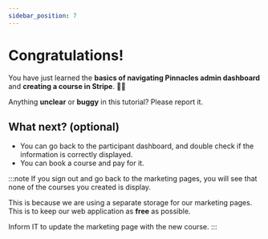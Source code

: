 ```yaml
---
sidebar_position: 7
---
```


# Congratulations!

You have just learned the **basics of navigating Pinnacles admin dashboard** and **creating a course in Stripe**. 🥳🎉

Anything **unclear** or **buggy** in this tutorial? Please report it.

## What next? (optional)
- You can go back to the participant dashboard, and double check if the information is correctly displayed.
- You can book a course and pay for it.

:::note
If you sign out and go back to the marketing pages, you will see that none of the courses you created is display.

This is because we are using a separate storage for our marketing pages. This is to keep our web application as **free** as possible.

Inform IT to update the marketing page with the new course.
:::
